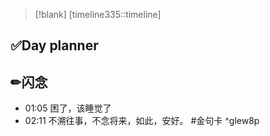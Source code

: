 > [!blank] 
> [timeline335::timeline]
## ✅Day planner


## ✏闪念
- 01:05 困了，该睡觉了 
- 02:11 不溯往事，不念将来，如此，安好。 #金句卡 ^glew8p